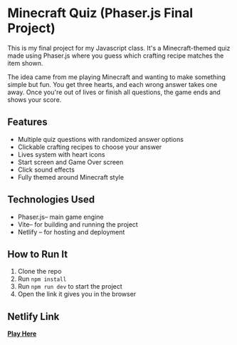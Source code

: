 # Minecraft Quiz (Phaser.js Final Project)

This is my final project for my Javascript class. It's a Minecraft-themed quiz made using Phaser.js where you guess which crafting recipe matches the item shown.

The idea came from me playing Minecraft and wanting to make something simple but fun. You get three hearts, and each wrong answer takes one away. Once you're out of lives or finish all questions, the game ends and shows your score.

## Features

- Multiple quiz questions with randomized answer options
- Clickable crafting recipes to choose your answer
- Lives system with heart icons
- Start screen and Game Over screen
- Click sound effects
- Fully themed around Minecraft style

## Technologies Used

- Phaser.js– main game engine
- Vite– for building and running the project
- Netlify – for hosting and deployment

## How to Run It

1. Clone the repo  
2. Run `npm install`  
3. Run `npm run dev` to start the project  
4. Open the link it gives you in the browser


## Netlify Link

[**Play Here**](https://your-netlify-url.netlify.app/)  


